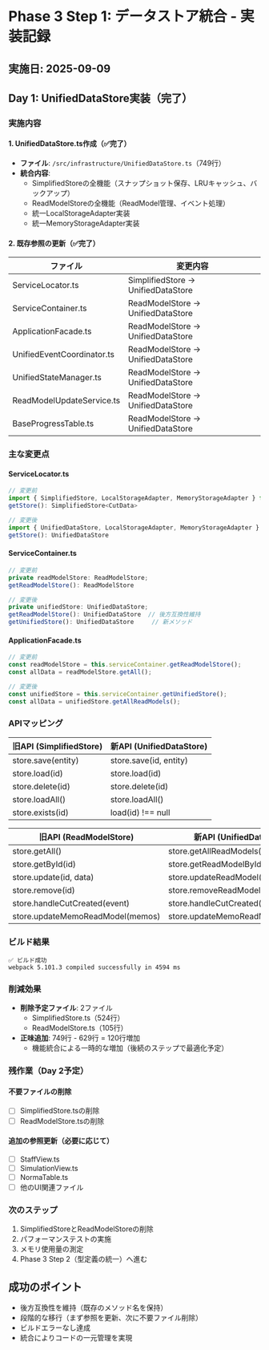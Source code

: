 # Phase 3 Step 1: データストア統合 - 実装記録

## 実施日: 2025-09-09

## Day 1: UnifiedDataStore実装（完了）

### 実施内容

#### 1. UnifiedDataStore.ts作成（✅完了）
- **ファイル**: `/src/infrastructure/UnifiedDataStore.ts`（749行）
- **統合内容**:
  - SimplifiedStoreの全機能（スナップショット保存、LRUキャッシュ、バックアップ）
  - ReadModelStoreの全機能（ReadModel管理、イベント処理）
  - 統一LocalStorageAdapter実装
  - 統一MemoryStorageAdapter実装

#### 2. 既存参照の更新（✅完了）

| ファイル | 変更内容 |
|---------|----------|
| ServiceLocator.ts | SimplifiedStore → UnifiedDataStore |
| ServiceContainer.ts | ReadModelStore → UnifiedDataStore |
| ApplicationFacade.ts | ReadModelStore → UnifiedDataStore |
| UnifiedEventCoordinator.ts | ReadModelStore → UnifiedDataStore |
| UnifiedStateManager.ts | ReadModelStore → UnifiedDataStore |
| ReadModelUpdateService.ts | ReadModelStore → UnifiedDataStore |
| BaseProgressTable.ts | ReadModelStore → UnifiedDataStore |

### 主な変更点

#### ServiceLocator.ts
```typescript
// 変更前
import { SimplifiedStore, LocalStorageAdapter, MemoryStorageAdapter } from '@/infrastructure/SimplifiedStore';
getStore(): SimplifiedStore<CutData>

// 変更後
import { UnifiedDataStore, LocalStorageAdapter, MemoryStorageAdapter } from '@/infrastructure/UnifiedDataStore';
getStore(): UnifiedDataStore
```

#### ServiceContainer.ts
```typescript
// 変更前
private readModelStore: ReadModelStore;
getReadModelStore(): ReadModelStore

// 変更後
private unifiedStore: UnifiedDataStore;
getReadModelStore(): UnifiedDataStore  // 後方互換性維持
getUnifiedStore(): UnifiedDataStore     // 新メソッド
```

#### ApplicationFacade.ts
```typescript
// 変更前
const readModelStore = this.serviceContainer.getReadModelStore();
const allData = readModelStore.getAll();

// 変更後
const unifiedStore = this.serviceContainer.getUnifiedStore();
const allData = unifiedStore.getAllReadModels();
```

### APIマッピング

| 旧API (SimplifiedStore) | 新API (UnifiedDataStore) |
|------------------------|-------------------------|
| store.save(entity) | store.save(id, entity) |
| store.load(id) | store.load(id) |
| store.delete(id) | store.delete(id) |
| store.loadAll() | store.loadAll() |
| store.exists(id) | load(id) !== null |

| 旧API (ReadModelStore) | 新API (UnifiedDataStore) |
|----------------------|-------------------------|
| store.getAll() | store.getAllReadModels() |
| store.getById(id) | store.getReadModelById(id) |
| store.update(id, data) | store.updateReadModel(id, data) |
| store.remove(id) | store.removeReadModel(id) |
| store.handleCutCreated(event) | store.handleCutCreated(event) |
| store.updateMemoReadModel(memos) | store.updateMemoReadModel(memos) |

### ビルド結果
```
✅ ビルド成功
webpack 5.101.3 compiled successfully in 4594 ms
```

### 削減効果
- **削除予定ファイル**: 2ファイル
  - SimplifiedStore.ts（524行）
  - ReadModelStore.ts（105行）
- **正味追加**: 749行 - 629行 = 120行増加
  - 機能統合による一時的な増加（後続のステップで最適化予定）

### 残作業（Day 2予定）

#### 不要ファイルの削除
- [ ] SimplifiedStore.tsの削除
- [ ] ReadModelStore.tsの削除

#### 追加の参照更新（必要に応じて）
- [ ] StaffView.ts
- [ ] SimulationView.ts
- [ ] NormaTable.ts
- [ ] 他のUI関連ファイル

### 次のステップ
1. SimplifiedStoreとReadModelStoreの削除
2. パフォーマンステストの実施
3. メモリ使用量の測定
4. Phase 3 Step 2（型定義の統一）へ進む

## 成功のポイント
- 後方互換性を維持（既存のメソッド名を保持）
- 段階的な移行（まず参照を更新、次に不要ファイル削除）
- ビルドエラーなし達成
- 統合によりコードの一元管理を実現
